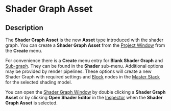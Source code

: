 # Shader Graph Asset

## Description

The **Shader Graph Asset** is the new **Asset** type introduced with the shader graph. You can create a **Shader Graph Asset** from the [Project Window](https://docs.unity3d.com/Manual/ProjectView.html) from the **Create** menu.

For convenience there is a **Create** menu entry for **Blank Shader Graph** and [Sub-graph](Sub-graph.md). They can be found in the **Shader** sub-menu. Additional options may be provided by render pipelines. These options will create a new Shader Graph with required settings and [Block]() nodes in the [Master Stack]() for the selected shading model. 

You can open the [Shader Graph Window](Shader-Graph-Window.md) by double clicking a **Shader Graph Asset** or by clicking **Open Shader Editor** in the [Inspector](https://docs.unity3d.com/Manual/UsingTheInspector.html) when the **Shader Graph Asset** is selected.